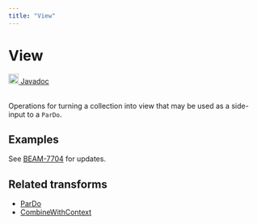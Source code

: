 ```yaml
---
title: "View"
---
```

<!--
Licensed under the Apache License, Version 2.0 (the "License");
you may not use this file except in compliance with the License.
You may obtain a copy of the License at

http://www.apache.org/licenses/LICENSE-2.0

Unless required by applicable law or agreed to in writing, software
distributed under the License is distributed on an "AS IS" BASIS,
WITHOUT WARRANTIES OR CONDITIONS OF ANY KIND, either express or implied.
See the License for the specific language governing permissions and
limitations under the License.
-->
# View
<table align="left">
    <a target="_blank" class="button"
        href="https://beam.apache.org/releases/javadoc/2.13.0/index.html?org/apache/beam/sdk/transforms/View.html">
      <img src="/images/logos/sdks/java.png" width="20px" height="20px"
           alt="Javadoc" />
     Javadoc
    </a>
</table>
<br><br>

Operations for turning a collection into view that may be used as a side-input to a `ParDo`.

## Examples
See [BEAM-7704](https://issues.apache.org/jira/browse/BEAM-7704) for updates.

## Related transforms
* [ParDo](/documentation/transforms/java/elementwise/pardo)
* [CombineWithContext](/documentation/transforms/java/aggregation/combinewithcontext)
